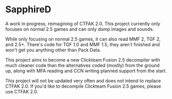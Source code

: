 # SapphireD
A work in progress, reimagining of CTFAK 2.0.
This project currently only focuses on normal 2.5 games and can only dump images and sounds.

While only focusing on normal 2.5 games, it can also read MMF 2, TGF 2, and 2.5+. There's code for TGF 1.0 and MMF 1.5, they aren't finished and won't get you anything other than Pack Data.

This project aims to become a new Clickteam Fusion 2.5 decompiler with much cleaner code than the alternatives coded (mostly) from the ground up, along with MFA reading and CCN writing planned support from the start.

This project will not be updated very often and does not intend to replace CTFAK 2.0. If you'd like to decompile Clickteam Fusion 2.5 games, please use CTFAK 2.0.

